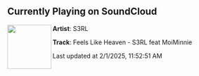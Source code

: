 ## Currently Playing on SoundCloud

[<img align="left" width="100" src="https://i1.sndcdn.com/artworks-000052641847-38auf5-t500x500.jpg">](https://soundcloud.com/s3rl/feels-like-heaven-s3rl-feat)

**Artist**: S3RL 

**Track**: Feels Like Heaven - S3RL feat MoiMinnie

Last updated at 2/1/2025, 11:52:51 AM
